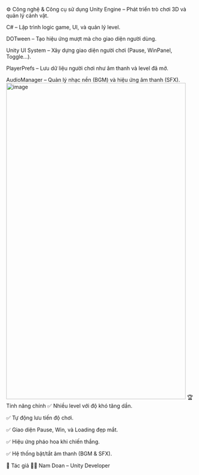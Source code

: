 ⚙️ Công nghệ & Công cụ sử dụng
Unity Engine – Phát triển trò chơi 3D và quản lý cảnh vật.

C# – Lập trình logic game, UI, và quản lý level.

DOTween – Tạo hiệu ứng mượt mà cho giao diện người dùng.

Unity UI System – Xây dựng giao diện người chơi (Pause, WinPanel, Toggle...).

PlayerPrefs – Lưu dữ liệu người chơi như âm thanh và level đã mở.

AudioManager – Quản lý nhạc nền (BGM) và hiệu ứng âm thanh (SFX).
<img width="480" height="847" alt="image" src="https://github.com/user-attachments/assets/7548e00d-b18e-46f9-a62b-8c9713a2aef7" />
🏆 Tính năng chính
✅ Nhiều level với độ khó tăng dần.


✅ Tự động lưu tiến độ chơi.

✅ Giao diện Pause, Win, và Loading đẹp mắt.

✅ Hiệu ứng pháo hoa khi chiến thắng.

✅ Hệ thống bật/tắt âm thanh (BGM & SFX).

👤 Tác giả
🧑‍💻 Nam Doan – Unity Developer

